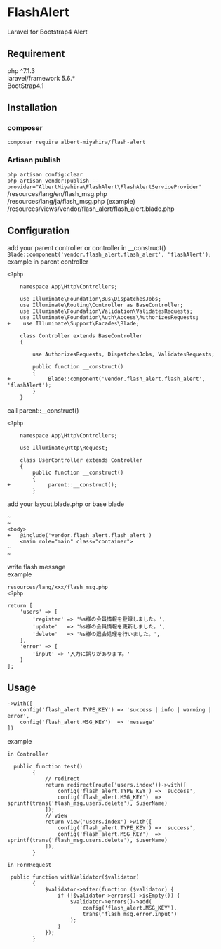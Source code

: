 # FlashAlert
Laravel for Bootstrap4 Alert
## Requirement
php ^7.1.3  
laravel/framework 5.6.*  
BootStrap4.1
## Installation
### composer
`composer require albert-miyahira/flash-alert`  
### Artisan publish
`php artisan config:clear`  
`php artisan vendor:publish --provider="AlbertMiyahira\FlashAlert\FlashAlertServiceProvider"` 
/resources/lang/en/flash_msg.php  
/resources/lang/ja/flash_msg.php (example)  
/resources/views/vendor/flash_alert/flash_alert.blade.php
## Configuration
add your parent controller or controller in __construct()  
`Blade::component('vendor.flash_alert.flash_alert', 'flashAlert');`  
example in parent controller
```
<?php

    namespace App\Http\Controllers;

    use Illuminate\Foundation\Bus\DispatchesJobs;
    use Illuminate\Routing\Controller as BaseController;
    use Illuminate\Foundation\Validation\ValidatesRequests;
    use Illuminate\Foundation\Auth\Access\AuthorizesRequests;
+    use Illuminate\Support\Facades\Blade;

    class Controller extends BaseController
    {

        use AuthorizesRequests, DispatchesJobs, ValidatesRequests;

        public function __construct()
        {
+            Blade::component('vendor.flash_alert.flash_alert', 'flashAlert');
        }
    }
```
call parent::__construct() 

```
<?php

    namespace App\Http\Controllers;

    use Illuminate\Http\Request;
   
    class UserController extends Controller
    {
        public function __construct()
        {
+            parent::__construct();
        }
```
add your layout.blade.php or base blade 
```
~
~
<body>
+   @include('vendor.flash_alert.flash_alert')
    <main role="main" class="container">
~
~
```
write flash message  
example
``` 
resources/lang/xxx/flash_msg.php  
<?php

return [
    'users' => [
        'register' => '%s様の会員情報を登録しました。',
        'update'   => '%s様の会員情報を更新しました。',
        'delete'   => '%s様の退会処理を行いました。',
    ],
    'error' => [
        'input' => '入力に誤りがあります。'
    ]
];
```

## Usage
```
->with([
    config('flash_alert.TYPE_KEY') => 'success | info | warning | error',
    config('flash_alert.MSG_KEY')  => 'message'
])
```
example
```
in Controller

  public function test()
        {
            // redirect
            return redirect(route('users.index'))->with([
                config('flash_alert.TYPE_KEY') => 'success',
                config('flash_alert.MSG_KEY')  => sprintf(trans('flash_msg.users.delete'), $userName)
            ]);
            // view
            return view('users.index')->with([
                config('flash_alert.TYPE_KEY') => 'success',
                config('flash_alert.MSG_KEY')  => sprintf(trans('flash_msg.users.delete'), $userName)
            ]);
        }
```
```
in FormRequest

 public function withValidator($validator)
        {
            $validator->after(function ($validator) {
                if (!$validator->errors()->isEmpty()) {
                    $validator->errors()->add(
                        config('flash_alert.MSG_KEY'), 
                        trans('flash_msg.error.input')
                    );
                }
            });
        }
```
